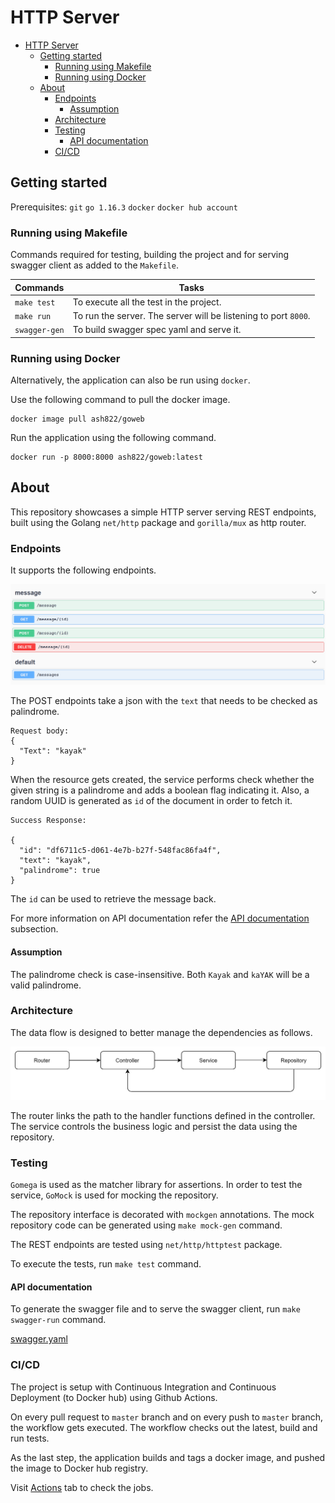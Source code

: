 # HTTP Server

- [HTTP Server](#http-server)
    * [Getting started](#getting-started)
        + [Running using Makefile](#running-using-makefile)
        + [Running using Docker](#running-using-docker)
    * [About](#about)
        + [Endpoints](#endpoints)
            - [Assumption](#assumption)
        + [Architecture](#architecture)
        + [Testing](#testing)
            - [API documentation](#api-documentation)
        + [CI/CD](#ci-cd)
    
## Getting started

Prerequisites: `git` `go 1.16.3` `docker` `docker hub account`

### Running using Makefile
Commands required for testing, building the project and for serving swagger client as added to the `Makefile`.

Commands | Tasks| 
--- | --- | 
`make test` | To execute all the test in the project. | 
`make run` | To run the server. The server will be listening to port `8000`. | 
`swagger-gen` | To build swagger spec yaml and serve it. | 

### Running using Docker
Alternatively, the application can also be run using `docker`.

Use the following command to pull the docker image.

```aidl
docker image pull ash822/goweb
```

Run the application using the following command.

```aidl
docker run -p 8000:8000 ash822/goweb:latest
```

## About
This repository showcases a simple HTTP server serving REST endpoints, built using the Golang `net/http` package and `gorilla/mux` as http router.

### Endpoints
It supports the following endpoints.

![endpoints](.README_images/endpoints.png)

The POST endpoints take a json with the `text` that needs to be checked as palindrome.

```aidl 
Request body:
{
  "Text": "kayak"
}
```

When the resource gets created, the service performs check whether the given string is a palindrome and adds a boolean flag indicating it. Also, a random UUID is generated as `id` of the document in order to fetch it.

```aidl
Success Response: 

{
  "id": "df6711c5-d061-4e7b-b27f-548fac86fa4f",
  "text": "kayak",
  "palindrome": true
}
```

The `id` can be used to retrieve the message back. 

For more information on API documentation refer the [API documentation](#api-documentation) subsection.

#### Assumption

The palindrome check is case-insensitive. Both `Kayak` and `kaYAK` will be a valid palindrome.

### Architecture

The data flow is designed to better manage the dependencies as follows.

![arch](.README_images/arch.png)

The router links the path to the handler functions defined in the controller. The service controls the business logic and persist the data using the repository.

### Testing

`Gomega` is used as the matcher library for assertions. In order to test the service, `GoMock` is used for mocking the repository.

The repository interface is decorated with `mockgen` annotations. The mock repository code can be generated using `make mock-gen` command.

The REST endpoints are tested using `net/http/httptest` package.

To execute the tests, run `make test` command.

#### API documentation

To generate the swagger file and to serve the swagger client, run `make swagger-run` command. 

[swagger.yaml](swagger.yaml)

### CI/CD

The project is setup with Continuous Integration and Continuous Deployment (to Docker hub) using Github Actions.

On every pull request to `master` branch and on every push to `master` branch, the workflow gets executed. The workflow checks out the latest, build and run tests. 

As the last step, the application builds and tags a docker image, and pushed the image to Docker hub registry.

Visit [Actions](https://github.com/Ash822/goweb/actions/workflows/build-deploy-goweb.yaml) tab to check the jobs.

